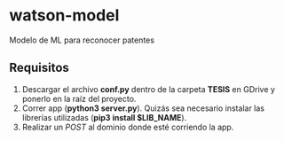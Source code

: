 # watson-model
Modelo de ML para reconocer patentes

## Requisitos

1. Descargar el archivo **conf.py** dentro de la carpeta __TESIS__ en GDrive y ponerlo en la raíz del proyecto.
2. Correr app (**python3 server.py**). Quizás sea necesario instalar las librerías utilizadas (**pip3 install $LIB_NAME**).
3. Realizar un _POST_ al dominio donde esté corriendo la app. 